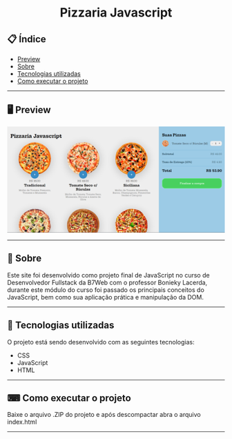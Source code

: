 <h1 align="center">
  Pizzaria Javascript
</h1>

## 📋 Índice

- [Preview](#-Preview)
- [Sobre](#-Sobre)
- [Tecnologias utilizadas](#-Tecnologias-utilizadas)
- [Como executar o projeto](#-Como-executar-o-projeto)

---

## 🖥 Preview

<p align="center">
  <img src="layout.png" width="700" >
</p>

---

## 📖 Sobre 

Este site foi desenvolvido como projeto final de JavaScript no curso de Desenvolvedor Fullstack da B7Web com o professor Bonieky Lacerda, durante este módulo do curso foi passado os principais conceitos do JavaScript, bem como sua aplicação prática e manipulação da DOM.

---

## 🚀 Tecnologias utilizadas
O projeto está sendo desenvolvido com as seguintes tecnologias:
- CSS
- JavaScript
- HTML

---

## ⌨ Como executar o projeto

Baixe o arquivo .ZIP do projeto e após descompactar abra o arquivo index.html

---

